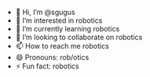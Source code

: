 - 👋 Hi, I’m @sgugus
- 👀 I’m interested in robotics
- 🌱 I’m currently learning robotics
- 💞️ I’m looking to collaborate on robotics
- 📫 How to reach me robotics
- 😄 Pronouns: rob/otics
- ⚡ Fun fact: robotics

<!---
sgugus/sgugus is a ✨ special ✨ repository because its `README.md` (this file) appears on your GitHub profile.
You can click the Preview link to take a look at your changes.
--->
